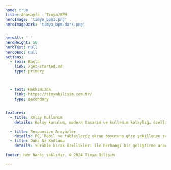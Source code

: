 ```yaml
---
home: true
title: Anasayfa - Timya/BPM
heroImage: 'timya_bpm1.png'
heroImageDark: 'timya_bpm-dark.png'


heroAlt: ' '
heroHeight: 50
heroText: null
heroDesc: null
actions:
  - text: Başla
    link: /get-started.md
    type: primary

   

  - text: Hakkımızda
    link: https://timyabilisim.com.tr/
    type: secondary


features:
  - title: Kolay Kullanım
    details: Kolay kurulum, modern tasarım ve kullanım kolaylığı özellikleriyle beklentilerinizi eksiksiz bir şekilde karşılayabilirsiniz.

  - title: Responsive Arayüzler
    details: PC, Mobil ve tabletlerde ekran boyutuna göre şekillenen tasarımlar sunar.
  - title: Daha Az Kodlama
    details: Sürükle bırak özellikleri ile herhangi bir geliştirme aracına gerek duymadan süreç, form ve raporlarınızı geliştirebilirsiniz.

footer: Her hakkı saklıdır. © 2024 Timya Bilişim

---
```

